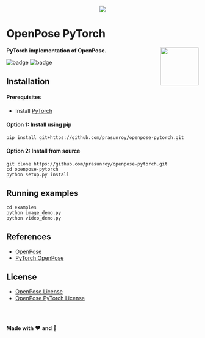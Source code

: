 <p align='center'>
  <img src='https://github.com/prasunroy/openpose-pytorch/raw/master/assets/image_1.jpg' />
</p>

# OpenPose PyTorch
**PyTorch implementation of OpenPose.**
<img align='right' height='100' src='https://github.com/prasunroy/openpose-pytorch/blob/master/assets/logo.png' />

![badge](https://github.com/prasunroy/openpose-pytorch/blob/master/assets/badge_1.svg)
![badge](https://github.com/prasunroy/openpose-pytorch/blob/master/assets/badge_2.svg)

## Installation
#### Prerequisites
* Install [PyTorch](https://pytorch.org/get-started/locally/)
#### Option 1: Install using pip
```
pip install git+https://github.com/prasunroy/openpose-pytorch.git
```
#### Option 2: Install from source
```
git clone https://github.com/prasunroy/openpose-pytorch.git
cd openpose-pytorch
python setup.py install
```

## Running examples
```
cd examples
python image_demo.py
python video_demo.py
```

## References
* [OpenPose](https://github.com/CMU-Perceptual-Computing-Lab/openpose)
* [PyTorch OpenPose](https://github.com/Hzzone/pytorch-openpose)

## License
* [OpenPose License](https://github.com/CMU-Perceptual-Computing-Lab/openpose/blob/master/LICENSE)
* [OpenPose PyTorch License](https://github.com/prasunroy/openpose-pytorch/blob/master/LICENSE)

<br />
<br />


**Made with** :heart: **and** :pizza:
